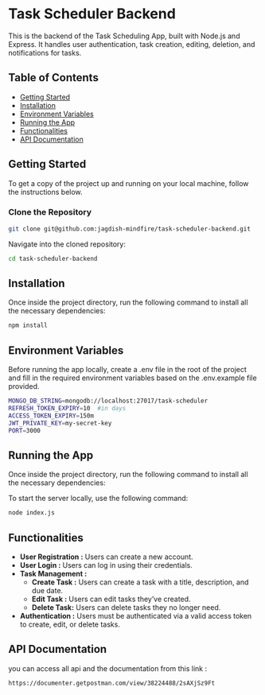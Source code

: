 # Task Scheduler Backend

This is the backend of the Task Scheduling App, built with Node.js and Express. It handles user authentication, task creation, editing, deletion, and notifications for tasks.

## Table of Contents

- [Getting Started](#getting-started)
- [Installation](#installation)
- [Environment Variables](#environment-variables)
- [Running the App](#running-the-app)
- [Functionalities](#functionalities)
- [API Documentation](#api-Documentation)

## Getting Started

To get a copy of the project up and running on your local machine, follow the instructions below.

### Clone the Repository

```bash
git clone git@github.com:jagdish-mindfire/task-scheduler-backend.git
```
Navigate into the cloned repository:


```bash
cd task-scheduler-backend
```

## Installation
Once inside the project directory, run the following command to install all the necessary dependencies:

```bash
npm install
```
## Environment Variables
Before running the app locally, create a .env file in the root of the project and fill in the required environment variables based on the .env.example file provided.

```bash
MONGO_DB_STRING=mongodb://localhost:27017/task-scheduler
REFRESH_TOKEN_EXPIRY=10  #in days
ACCESS_TOKEN_EXPIRY=150m
JWT_PRIVATE_KEY=my-secret-key
PORT=3000
```

## Running the App
Once inside the project directory, run the following command to install all the necessary dependencies:

To start the server locally, use the following command:

```bash
node index.js
```

## Functionalities
* **User Registration :** Users can create a new account.
* **User Login :** Users can log in using their credentials.
* **Task Management :**
  * **Create Task :** Users can create a task with a title, description, and due date.
  * **Edit Task :** Users can edit tasks they’ve created.
  * **Delete Task:** Users can delete tasks they no longer need.
* **Authentication :** Users must be authenticated via a valid access token to create, edit, or delete tasks.

## API Documentation
you can access all api and the documentation from this link :

```bash
https://documenter.getpostman.com/view/38224488/2sAXjSz9Ft
```